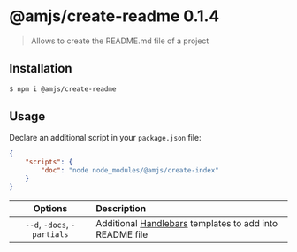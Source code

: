# @amjs/create-readme 0.1.4

> Allows to create the README.md file of a project

## Installation

```bash
$ npm i @amjs/create-readme
```
## Usage

Declare an additional script in your `package.json` file:
```json
{
    "scripts": {
        "doc": "node node_modules/@amjs/create-index"
    }
}
```

| Options | Description |
|:---:|:--- |
| `--d`, `-docs`, `-partials` | Additional [Handlebars]() templates to add into README file |
